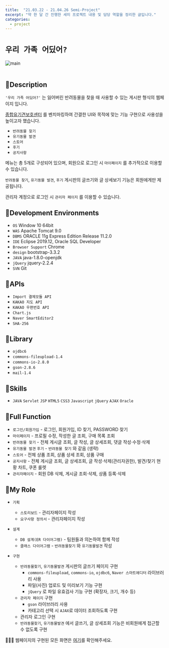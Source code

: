 ```yaml
---
title:  "21.03.22 - 21.04.26 Semi-Project"
excerpt: "약 한 달 간 진행한 세미 프로젝트 내용 및 담당 역할을 정리한 글입니다."
categories:
  - project
---
```




# `우리 가족 어딨어?`
![main](https://user-images.githubusercontent.com/73643995/116791580-57675a80-aaf6-11eb-99ff-9bc8a48ffd1d.jpg) <br /><br />

## 🐾Description
`'우리 가족 어딨어?'` 는 잃어버린 반려동물을 찾을 때 사용할 수 있는 게시판 형식의 웹페이지 입니다. <br />

[종합유기견보호센터](https://www.zooseyo.or.kr/zooseyo_or_kr.html?) 를 벤치마킹하여 간결한 UI와 목적에 맞는 기능 구현으로 사용성을 높이고자 했습니다. <br />

+ `반려동물 찾기`
+ `유기동물 발견`
+ `스토어`
+ `후기`
+ `공지사항`

메뉴는 총 5개로 구성되어 있으며, 회원으로 로그인 시 `마이페이지` 를 추가적으로 이용할 수 있습니다.<br/>

`반려동물 찾기`, `유기동물 발견`, `후기` 게시판의 글쓰기와 글 상세보기 기능은 회원에게만 제공됩니다.<br/>

관리자 계정으로 로그인 시 `관리자 페이지` 를 이용할 수 있습니다.<br />

## 🐾Development Environments
+ `OS` <span>Window 10 64bit <!-- Mac 확인해보기 -->
+ `WAS` Apache Tomcat 9.0
+ `DBMS` ORACLE 11g Express Edition Release 11.2.0
+ `IDE` Eclipse 2019.12, Oracle SQL Developer
+ `Browser Support` Chrome
+ `design` bootstrap-3.3.2
+ `JAVA` java-1.8.0-openjdk
+ `jQuery` jquery-2.2.4
+ `SVN` Git

## 🐾APIs
+ `Import 결제모듈 API`
+ `KAKAO 지도 API`
+ `KAKAO 우편번호 API`
+ `Chart.js`
+ `Naver SmartEditor2`
+ `SHA-256`

## 🐾Library
+ `ojdbc6`
+ `commons-fileupload-1.4`
+ `commons-io-2.8.0`
+ `gson-2.8.6`
+ `mail-1.4`

## 🐾Skills
+ `JAVA` `Servlet` `JSP` `HTML5` `CSS3` `Javascript` `jQuery` `AJAX` `Oracle`

## 🐾Full Function
+ `로그인/회원가입` - 로그인, 회원가입, ID 찾기, PASSWORD 찾기
+ `마이페이지` - 프로필 수정, 작성한 글 조회, 구매 목록 조회
+ `반려동물 찾기` - 전체 게시글 조회, 글 작성, 글 상세조회, 댓글 작성·수정·삭제
+ `유기동물 발견` `후기` - `반려동물 찾기` 와 같음 (생략)
+ `스토어` - 전체 상품 조회, 상품 상세 조회, 상품 구매
+ `공지사항` - 전체 게시글 조회, 글 상세조회, 글 작성·삭제(관리자권한), 발견/찾기 현황 차트, 쿠폰 룰렛
+ `관리자페이지` - 회원 DB 삭제, 게시글 조회·삭제, 상품 등록·삭제

## 🐾My Role
+ `기획`
  + `스토리보드` - 관리자페이지 작성
  + `요구사항 정의서` - 관리자페이지 작성

+ `설계`
  + `DB 설계(ER 다이어그램)` - 팀원들과 의논하여 함께 작성
  + `클래스 다이어그램` - `반려동물찾기` 와 `유기동물발견`  작성  

+ `구현`
  + `반려동물찾기`, `유기동물발견` 게시판의 글쓰기 페이지 구현
    - `commons-fileupload`, `commons-io`, `ojdbc6`, `Naver 스마트에디터` 라이브러리 사용
    + 파일(사진) 업로드 및 미리보기 기능 구현
    + `jQuery` 로 파일 유효검사 기능 구현 (확장자, 크기, 개수 등)
  + `관리자 페이지` 구현
    + `gson` 라이브러리 사용
    + 카테고리 선택 시 `AJAX`로 데이터 조회하도록 구현
  + 관리자 로그인 구현
  + `반려동물찾기`, `유기동물발견` 에서 글쓰기, 글 상세조회 기능은 비회원에게 접근할 수 없도록 구현


🙇🏻‍♀️ 웹페이지의 구현된 모든 화면은 [여기](https://github.com/liv660/semi-project/blob/main/Detail.md)를 확인해주세요.
